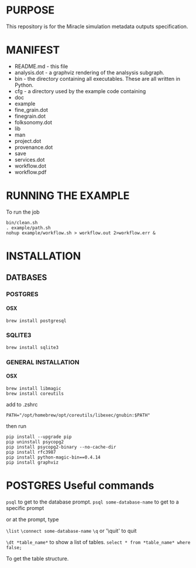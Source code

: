 # PURPOSE

This repository is for the Miracle simulation metadata outputs specification.

# MANIFEST

+ README.md - this file
+ analysis.dot - a graphviz rendering of the analsysis subgraph.
+ bin - the directory containing all executables. These are all written in Python.
+ cfg - a directory used by the example code containing 
+ doc
+ example
+ fine_grain.dot
+ finegrain.dot
+ folksonomy.dot
+ lib
+ man
+ project.dot
+ provenance.dot
+ save
+ services.dot
+ workflow.dot
+ workflow.pdf

# RUNNING THE EXAMPLE

To run the job

```
bin/clean.sh
. example/path.sh
nohup example/workflow.sh > workflow.out 2>workflow.err &
```

# INSTALLATION

## DATBASES

### POSTGRES

#### OSX

```
brew install postgresql
```

### SQLITE3

```
brew install sqlite3
```

### GENERAL INSTALLATION

#### OSX

```
brew install libmagic
brew install coreutils
```
add to .zshrc
```
PATH="/opt/homebrew/opt/coreutils/libexec/gnubin:$PATH"
```

then run

```
pip install --upgrade pip
pip uninstall psycopg2
pip install psycopg2-binary --no-cache-dir
pip install rfc3987
pip install python-magic-bin==0.4.14
pip install graphviz
```

# POSTGRES Useful commands


`psql` to get to the database prompt.
`psql some-database-name` to get to a specific prompt

or at the prompt, type

`\list`
`\connect some-database-name`
`\q` or '\quit' to quit

`\dt *table_name*` to show a list of tables.
`select * from *table_name* where false;`

To get the table structure.

